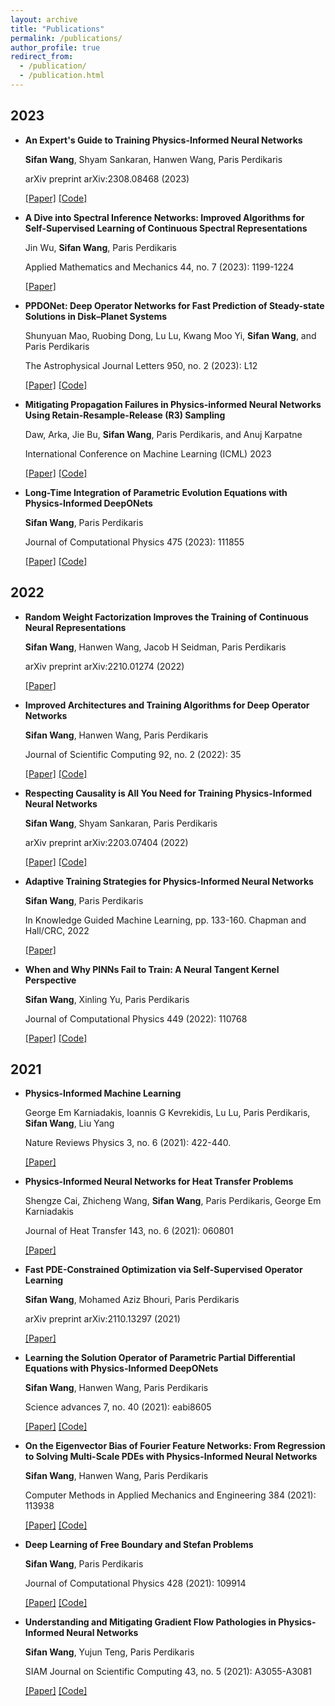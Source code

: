 ```yaml
---
layout: archive
title: "Publications"
permalink: /publications/
author_profile: true
redirect_from: 
  - /publication/
  - /publication.html
---
```




## 2023

- **An Expert's Guide to Training Physics-Informed Neural Networks**

  **Sifan Wang**, Shyam Sankaran, Hanwen Wang, Paris Perdikaris

  arXiv preprint arXiv:2308.08468 (2023)

  [[Paper]](https://arxiv.org/abs/2308.08468)   [[Code]](https://github.com/PredictiveIntelligenceLab/jaxpi) 


- **A Dive into Spectral Inference Networks: Improved Algorithms for Self-Supervised Learning of Continuous Spectral Representations**

  Jin Wu, **Sifan Wang**, Paris Perdikaris

  Applied Mathematics and Mechanics 44, no. 7 (2023): 1199-1224

  [[Paper]](https://link.springer.com/article/10.1007/s10483-023-2998-7) 


- **PPDONet: Deep Operator Networks for Fast Prediction of Steady-state Solutions in Disk–Planet Systems**

  Shunyuan Mao, Ruobing Dong, Lu Lu, Kwang Moo Yi, **Sifan Wang**, and Paris Perdikaris

  The Astrophysical Journal Letters 950, no. 2 (2023): L12

  [[Paper]](https://link.springer.com/article/10.1007/s10483-023-2998-7)  [[Code]](https://github.com/smao-astro/PPDONet)


- **Mitigating Propagation Failures in Physics-informed Neural Networks Using Retain-Resample-Release (R3) Sampling**

  Daw, Arka, Jie Bu, **Sifan Wang**, Paris Perdikaris, and Anuj Karpatne

  International Conference on Machine Learning (ICML) 2023

  [[Paper]](https://proceedings.mlr.press/v202/daw23a/daw23a.pdf)  [[Code]](https://github.com/arkadaw9/r3_sampling_icml2023)


- **Long-Time Integration of Parametric Evolution Equations with Physics-Informed DeepONets**

  **Sifan Wang**, Paris Perdikaris

   Journal of Computational Physics 475 (2023): 111855

  [[Paper]](https://www.sciencedirect.com/science/article/pii/S0021999122009184?casa_token=oGITa94YhH0AAAAA:pEud_Hm162nSxTnMmwY6E4HmPG09XL4BkWpPjwHi0t-D1JMhRkUXNacO4CeushTZq29H2d141sM)  [[Code]](https://github.com/PredictiveIntelligenceLab/Long-time-Integration-PI-DeepONets)


## 2022

- **Random Weight Factorization Improves the Training of Continuous Neural Representations**

  **Sifan Wang**, Hanwen Wang, Jacob H Seidman,  Paris Perdikaris

  arXiv preprint arXiv:2210.01274 (2022)

  [[Paper]](https://arxiv.org/abs/2210.01274) 


- **Improved Architectures and Training Algorithms for Deep Operator Networks**

  **Sifan Wang**, Hanwen Wang, Paris Perdikaris

  Journal of Scientific Computing 92, no. 2 (2022): 35

  [[Paper]](https://link.springer.com/article/10.1007/s10915-022-01881-0) [[Code]](https://github.com/PredictiveIntelligenceLab/ImprovedDeepONets)



- **Respecting Causality is All You Need for Training Physics-Informed Neural Networks**

  **Sifan Wang**, Shyam Sankaran, Paris Perdikaris

  arXiv preprint arXiv:2203.07404 (2022)

  [[Paper]](https://arxiv.org/abs/2203.07404) [[Code]](https://github.com/PredictiveIntelligenceLab/CausalPINNs)


- **Adaptive Training Strategies for Physics-Informed Neural Networks**

  **Sifan Wang**, Paris Perdikaris

  In Knowledge Guided Machine Learning, pp. 133-160. Chapman and Hall/CRC, 2022

  [[Paper]](https://www.taylorfrancis.com/chapters/edit/10.1201/9781003143376-6/adaptive-training-strategies-physics-informed-neural-networks-sifan-wang-paris-perdikaris)



- **When and Why PINNs Fail to Train: A Neural Tangent Kernel Perspective**

  **Sifan Wang**, Xinling Yu, Paris Perdikaris

  Journal of Computational Physics 449 (2022): 110768

  [[Paper]](https://www.sciencedirect.com/science/article/pii/S002199912100663X?casa_token=V2xyO-qH_PUAAAAA:KHqDtmrzhj-wt1IrWoqMnsV9T7d0xivvn7oIauBSDHSavA4USqPG2oTP-598LYJYbB2138GDs3Y) [[Code]](https://github.com/PredictiveIntelligenceLab/PINNsNTK)




## 2021

- **Physics-Informed Machine Learning**

  George Em Karniadakis, Ioannis G Kevrekidis, Lu Lu, Paris Perdikaris, **Sifan Wang**, Liu Yang

  Nature Reviews Physics 3, no. 6 (2021): 422-440.

  [[Paper]](https://www.nature.com/articles/s42254-021-00314-5)



- **Physics-Informed Neural Networks for Heat Transfer Problems**

  Shengze Cai, Zhicheng Wang, **Sifan Wang**, Paris Perdikaris, George Em Karniadakis

  Journal of Heat Transfer 143, no. 6 (2021): 060801

  [[Paper]](https://asmedigitalcollection.asme.org/heattransfer/article/143/6/060801/1104439/Physics-Informed-Neural-Networks-for-Heat-Transfer)



- **Fast PDE-Constrained Optimization via Self-Supervised Operator Learning**

  **Sifan Wang**, Mohamed Aziz Bhouri, Paris Perdikaris

  arXiv preprint arXiv:2110.13297 (2021)

  [[Paper]](https://arxiv.org/abs/2110.13297) 



- **Learning the Solution Operator of Parametric Partial Differential Equations with Physics-Informed DeepONets**

  **Sifan Wang**, Hanwen Wang, Paris Perdikaris

  Science advances 7, no. 40 (2021): eabi8605

  [[Paper]](https://www.science.org/doi/full/10.1126/sciadv.abi8605)  [[Code]](https://github.com/PredictiveIntelligenceLab/Physics-informed-DeepONets)




- **On the Eigenvector Bias of Fourier Feature Networks: From Regression to Solving Multi-Scale PDEs with Physics-Informed Neural Networks**

  **Sifan Wang**, Hanwen Wang, Paris Perdikaris

  Computer Methods in Applied Mechanics and Engineering 384 (2021): 113938

  [[Paper]](https://www.sciencedirect.com/science/article/pii/S0045782521002759?casa_token=BD-JzeZJA8MAAAAA:PVtOwXD_gdPX8hW5ISR0OlM2JY_ajMfHEVe4CV7MNOc0t9Yj9eQRJdeK62sQUouj_ZpFw6zyuSg)  [[Code]](https://github.com/PredictiveIntelligenceLab/MultiscalePINNs)



- **Deep Learning of Free Boundary and Stefan Problems**

  **Sifan Wang**, Paris Perdikaris

  Journal of Computational Physics 428 (2021): 109914

  [[Paper]](https://www.sciencedirect.com/science/article/pii/S0021999120306884?casa_token=gkHSToEZ7YkAAAAA:z_Z926LpGOLD1kcyW7OhG3ectSatYwkPYJBViZXuvXD3SKsFn8mgJwEHEW_TdoLXZuDaaqSQi1Q)  [[Code]](https://github.com/PredictiveIntelligenceLab/DeepStefan)



- **Understanding and Mitigating Gradient Flow Pathologies in Physics-Informed Neural Networks**

  **Sifan Wang**, Yujun Teng, Paris Perdikaris

  SIAM Journal on Scientific Computing 43, no. 5 (2021): A3055-A3081

  [[Paper]](https://epubs.siam.org/doi/abs/10.1137/20M1318043)  [[Code]](https://github.com/PredictiveIntelligenceLab/GradientPathologiesPINNs)

